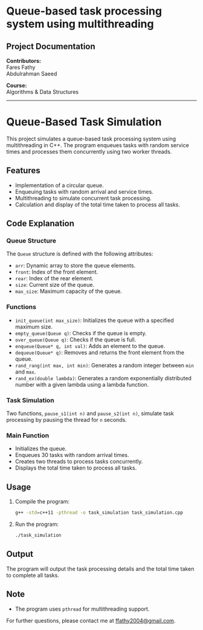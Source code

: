 # Queue-based task processing system using multithreading

## Project Documentation

**Contributors:**  
Fares Fathy  
Abdulrahman Saeed

**Course:**  
Algorithms & Data Structures

---
# Queue-Based Task Simulation

This project simulates a queue-based task processing system using multithreading in C++. The program enqueues tasks with random service times and processes them concurrently using two worker threads.

## Features

- Implementation of a circular queue.
- Enqueuing tasks with random arrival and service times.
- Multithreading to simulate concurrent task processing.
- Calculation and display of the total time taken to process all tasks.

## Code Explanation

### Queue Structure

The `Queue` structure is defined with the following attributes:
- `arr`: Dynamic array to store the queue elements.
- `front`: Index of the front element.
- `rear`: Index of the rear element.
- `size`: Current size of the queue.
- `max_size`: Maximum capacity of the queue.

### Functions

- `init_queue(int max_size)`: Initializes the queue with a specified maximum size.
- `empty_queue(Queue q)`: Checks if the queue is empty.
- `over_queue(Queue q)`: Checks if the queue is full.
- `enqueue(Queue* q, int val)`: Adds an element to the queue.
- `dequeue(Queue* q)`: Removes and returns the front element from the queue.
- `rand_rang(int max, int min)`: Generates a random integer between `min` and `max`.
- `rand_ex(double lambda)`: Generates a random exponentially distributed number with a given lambda using a lambda function.

### Task Simulation

Two functions, `pause_s1(int n)` and `pause_s2(int n)`, simulate task processing by pausing the thread for `n` seconds.

### Main Function

- Initializes the queue.
- Enqueues 30 tasks with random arrival times.
- Creates two threads to process tasks concurrently.
- Displays the total time taken to process all tasks.

## Usage

1. Compile the program:
    ```bash
    g++ -std=c++11 -pthread -o task_simulation task_simulation.cpp
    ```

2. Run the program:
    ```bash
    ./task_simulation
    ```

## Output

The program will output the task processing details and the total time taken to complete all tasks.

## Note
- The program uses `pthread` for multithreading support.

For further questions, please contact me at ffathy2004@gmail.com.
